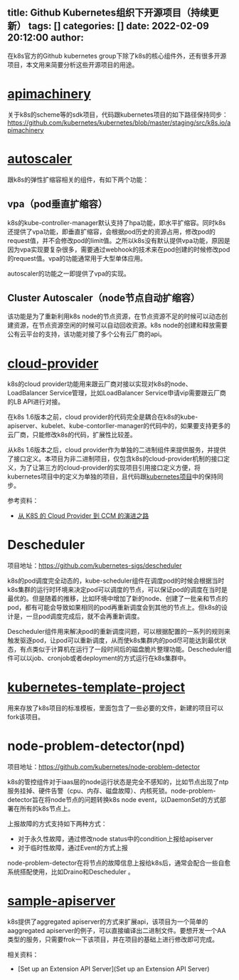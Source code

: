 title: Github Kubernetes组织下开源项目（持续更新）
tags: []
categories: []
date: 2022-02-09 20:12:00
author:
---
在k8s官方的Github kubernetes group下除了k8s的核心组件外，还有很多开源项目，本文用来简要分析这些开源项目的用途。
# [apimachinery](https://github.com/kubernetes/apimachinery)

关于k8s的scheme等的sdk项目，代码跟kubernetes项目的如下路径保持同步：
https://github.com/kubernetes/kubernetes/blob/master/staging/src/k8s.io/apimachinery

# [autoscaler](https://github.com/kubernetes/autoscaler)

跟k8s的弹性扩缩容相关的组件，有如下两个功能：

## vpa（pod垂直扩缩容）
k8s的kube-controller-manager默认支持了hpa功能，即水平扩缩容。同时k8s还提供了vpa功能，即垂直扩缩容，会根据pod历史的资源占用，修改pod的request值，并不会修改pod的limit值。之所以k8s没有默认提供vpa功能，原因是因为vpa实现要复杂很多，需要通过webhook的技术来在pod创建的时候修改pod的request值。vpa的功能通常用于大型单体应用。

autoscaler的功能之一即提供了vpa的实现。

## Cluster Autoscaler（node节点自动扩缩容）

该功能是为了重新利用k8s node的节点资源，在节点资源不足的时候可以动态创建资源，在节点资源空闲的时候可以自动回收资源。k8s node的创建和释放需要公有云平台的支持，该功能对接了多个公有云厂商的api。

# [cloud-provider](https://github.com/kubernetes/cloud-provider)

k8s的cloud provider功能用来跟云厂商对接以实现对k8s的node、LoadBalancer Service管理，比如LoadBalancer Service申请vip需要跟云厂商的LB API进行对接。

在k8s 1.6版本之前，cloud provider的代码完全是耦合在k8s的kube-apiserver、kubelet、kube-contorller-manager的代码中的，如果要支持更多的云厂商，只能修改k8s的代码，扩展性比较差。

从k8s 1.6版本之后，cloud provider作为单独的二进制组件来提供服务，并提供了接口定义。本项目为非二进制项目，仅包含k8s的cloud-provider机制的接口定义，为了让第三方的cloud-provider的实现项目引用接口定义方便，将kubernetes项目中的定义为单独的项目，且代码跟[kubernetes项目](https://github.com/kubernetes/kubernetes/tree/master/staging/src/k8s.io/cloud-provider)中的保持同步。

参考资料：
- [从 K8S 的 Cloud Provider 到 CCM 的演进之路](https://mp.weixin.qq.com/s/a_540yJ1EGVroJ9TpvYtPw)


# Descheduler
项目地址：https://github.com/kubernetes-sigs/descheduler

k8s的pod调度完全动态的，kube-scheduler组件在调度pod的时候会根据当时k8s集群的运行时环境来决定pod可以调度的节点，可以保证pod的调度在当时是最优的。但是随着的推移，比如环境中增加了新的node、创建了一批亲和节点的pod，都有可能会导致如果相同的pod再重新调度会到其他的节点上。但k8s的设计是，一旦pod调度完成后，就不会再重新调度。

Descheduler组件用来解决pod的重新调度问题，可以根据配置的一系列的规则来触发驱逐pod，让pod可以重新调度，从而使k8s集群内的pod尽可能达到最优状态，有点类似于计算机在运行了一段时间后的磁盘脆片整理功能。Descheduler组件可以以job、cronjob或者deployment的方式运行在k8s集群中。

# [kubernetes-template-project](https://github.com/kubernetes/kubernetes-template-project)

用来存放了k8s项目的标准模板，里面包含了一些必要的文件，新建的项目可以fork该项目。


# node-problem-detector(npd)
项目地址：https://github.com/kubernetes/node-problem-detector

k8s的管控组件对于iaas层的node运行状态是完全不感知的，比如节点出现了ntp服务挂掉、硬件告警（cpu、内存、磁盘故障）、内核死锁。node-problem-detector旨在将node节点的问题转换k8s node event，以DaemonSet的方式部署在所有的k8s节点上。

上报故障的方式支持如下两种方式：
- 对于永久性故障，通过修改node status中的condition上报给apiserver
- 对于临时性故障，通过Event的方式上报

node-problem-detector在将节点的故障信息上报给k8s后，通常会配合一些自愈系统搭配使用，比如Draino和Descheduler 。

# [sample-apiserver](https://github.com/kubernetes/sample-apiserver)

k8s提供了aggregated apiserver的方式来扩展api，该项目为一个简单的aaggregated apiserver的例子，可以直接编译出二进制文件。要想开发一个AA类型的服务，只需要frok一下该项目，并在项目的基础上进行修改即可完成。

相关资料：
- [Set up an Extension API Server](Set up an Extension API Server)